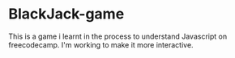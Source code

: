# BlackJack-game
This is a game i learnt in the process to understand Javascript on freecodecamp. I'm working to make it more interactive.
